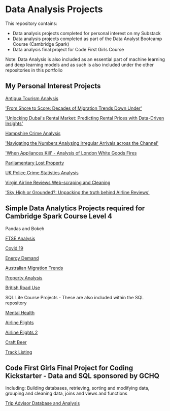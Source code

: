 # Data Analysis Projects

This repository contains:

* Data analysis projects completed for personal interest on my Substack
* Data analysis projects completed as part of the Data Analyst Bootcamp Course (Cambridge Spark)
* Data analysis final project for Code First Girls Course 

Note: Data Analysis is also included as an essential part of machine learning and deep learning models and as such is also included under the other repositories in this portfolio

## My Personal Interest Projects

[Antigua Tourism Analysis](https://github.com/Auckland68/Data-Analysis/blob/main/AntiguaExploringSurgeinTourismNumbers.ipynb)

['From Shore to Score: Decades of Migration Trends Down Under'](https://github.com/Auckland68/Data-Analysis/blob/main/AustralianMigrationTrendsProject.ipynb)

['Unlocking Dubai's Rental Market: Predicting Rental Prices with Data-Driven Insights'](https://github.com/Auckland68/Data-Analysis/blob/main/DubaiRentPrediction.pdf)

[Hampshire Crime Analysis](https://github.com/Auckland68/Data-Analysis/blob/main/HampshireCrimeAnalysisNB1DataExploration.pdf)

['Navigating the Numbers:Analysing Irregular Arrivals across the Channel'](https://github.com/Auckland68/Data-Analysis/blob/main/IrregularArrivals.pdf)

['When Appliances Kill' - Analysis of London White Goods Fires](https://github.com/Auckland68/Data-Analysis/blob/main/LondonWhiteGoods.pdf)

[Parliamentary Lost Property](https://github.com/Auckland68/Data-Analysis/blob/main/Parliamentary%20Lost%20Property%20Analysis.ipynb)

[UK Police Crime Statistics Analysis](https://github.com/Auckland68/Data-Analysis/blob/main/PoliceCrimeStats2023.ipynb)

[Virgin Airline Reviews Web-scraping and Cleaning](https://github.com/Auckland68/Data-Analysis/blob/main/VirginReviewsWebScraping.pdf)

['Sky High or Grounded?: Unpacking the truth behind Airline Reviews'](https://github.com/Auckland68/Data-Analysis/blob/main/VirginReviewsAnalysis.pdf)



## Simple Data Analytics Projects required for Cambridge Spark Course Level 4

Pandas and Bokeh

[FTSE Analysis](https://github.com/Auckland68/Data-Analysis/blob/main/ftse.ipynb)

[Covid 19](https://github.com/Auckland68/Data-Analysis/blob/main/coronavirus.ipynb)

[Energy Demand](https://github.com/Auckland68/Data-Analysis/blob/main/energy.ipynb)

[Australian Migration Trends](https://github.com/Auckland68/Data-Analysis/blob/main/AustralianMigrationTrendsProject.ipynb)

[Property Analysis](https://github.com/Auckland68/Data-Analysis/blob/main/property.ipynb)

[British Road Use](https://github.com/Auckland68/Data-Analysis/blob/main/traffic.ipynb)

SQL Lite Course Projects - These are also included within the SQL repository

[Mental Health](https://github.com/Auckland68/Data-Analysis/blob/main/mental_health.ipynb)

[Airline Flights](https://github.com/Auckland68/Data-Analysis/blob/main/sql_flights.ipynb)

[Airline Flights 2](https://github.com/Auckland68/Data-Analysis/blob/main/sql_flights2.ipynb)

[Craft Beer](https://github.com/Auckland68/Data-Analysis/blob/main/craft_beer_analysis.ipynb)

[Track Listing](https://github.com/Auckland68/Data-Analysis/blob/main/WDAMusic.sql)

## Code First Girls Final Project for Coding Kickstarter - Data and SQL sponsored by GCHQ

Including:
Building databases, retrieving, sorting and modifying data, grouping and cleaning data, joins and views and functions

[Trip Advisor Database and Analysis](https://github.com/Auckland68/Data-Analysis/blob/main/tripadvisorscriptfile.sql)
